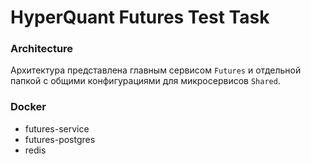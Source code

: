 # HyperQuant Futures Test Task

### Architecture
Архитектура представлена главным сервисом `Futures` и отдельной папкой с общими конфигурациями для микросервисов 
`Shared`.

### Docker

 - futures-service
 - futures-postgres
 - redis

### 

